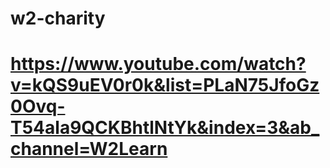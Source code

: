 # w2-charity
# https://www.youtube.com/watch?v=kQS9uEV0r0k&list=PLaN75JfoGz0Ovq-T54ala9QCKBhtlNtYk&index=3&ab_channel=W2Learn
